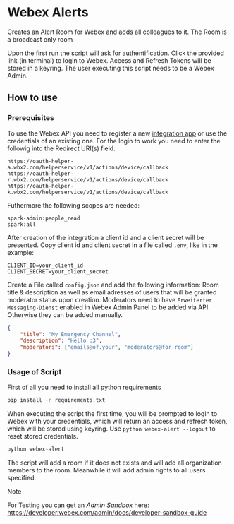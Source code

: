 # Webex Alerts
Creates an Alert Room for Webex and adds all colleagues to it. The Room is a broadcast only room 

Upon the first run the script will ask for authentification. Click the provided link (in terminal) to login to Webex. Access and Refresh Tokens will be stored in a keyring. 
The user executing this script needs to be a Webex Admin.

## How to use
### Prerequisites
To use the Webex API you need to register a new [integration app](https://developer.webex.com/my-apps/new/integration) or use the credentials of an existing one.
For the login to work you need to enter the followig into the Redirect URI(s) field.
```
https://oauth-helper-a.wbx2.com/helperservice/v1/actions/device/callback
https://oauth-helper-r.wbx2.com/helperservice/v1/actions/device/callback
https://oauth-helper-k.wbx2.com/helperservice/v1/actions/device/callback
```
Futhermore the following scopes are needed:
```
spark-admin:people_read
spark:all
```

After creation of the integration a client id and a client secret will be presented. Copy client id and client secret in a file called `.env`, like in the example:
```env
CLIENT_ID=your_client_id
CLIENT_SECRET=your_client_secret
```

Create a File called `config.json` and add the following information: Room title & description as well as email adresses of users that will be granted moderator status upon creation.
Moderators need to have `Erweiterter Messaging-Dienst` enabled in Webex Admin Panel to be added via API. Otherwise they can be added manually.
```json
{
    "title": "My Emergency Channel",
    "description": "Hello :3",
    "moderators": ["emails@of.your", "moderators@for.room"]
}
```

### Usage of Script
First of all you need to install all python requirements
``` bash
pip install -r requirements.txt
```
When executing the script the first time, you will be prompted to login to Webex with your credentials, which will return an access and refresh token, which will be stored using keyring. Use `python webex-alert --logout` to reset stored credentials.
``` bash
python webex-alert
```
The script will add a room if it does not exists and will add all organization members to the room. Meanwhile it will add admin rights to all users specified.

> [!NOTE]
> For Testing you can get an *Admin Sandbox* here: https://developer.webex.com/admin/docs/developer-sandbox-guide